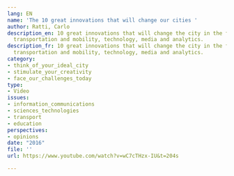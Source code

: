 ```yaml
---
lang: EN
name: 'The 10 great innovations that will change our cities '
author: Ratti, Carlo
description_en: 10 great innovations that will change the city in the fields of education,
  transportation and mobility, technology, media and analytics.
description_fr: 10 great innovations that will change the city in the fields of education,
  transportation and mobility, technology, media and analytics.
category:
- think_of_your_ideal_city
- stimulate_your_creativity
- face_our_challenges_today
type:
- Video
issues:
- information_communications
- sciences_technologies
- transport
- education
perspectives:
- opinions
date: "2016"
file: ''
url: https://www.youtube.com/watch?v=wC7cTHzx-IU&t=204s

---
```

